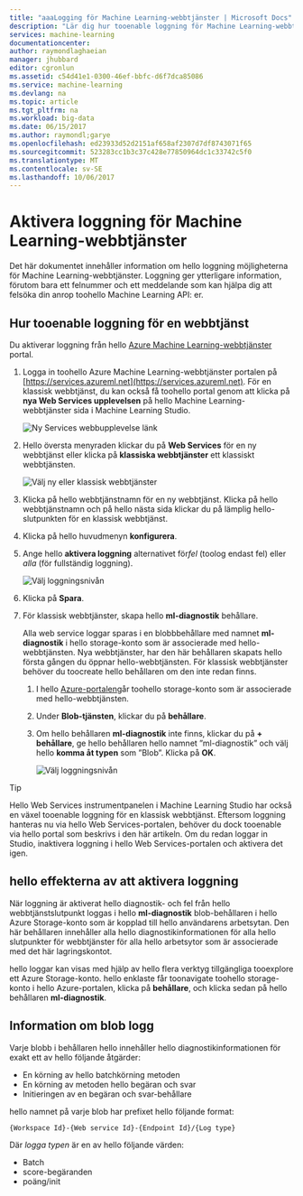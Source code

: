 ```yaml
---
title: "aaaLogging för Machine Learning-webbtjänster | Microsoft Docs"
description: "Lär dig hur tooenable loggning för Machine Learning-webbtjänster. Loggning ger ytterligare information toohelp felsöka hello API: er."
services: machine-learning
documentationcenter: 
author: raymondlaghaeian
manager: jhubbard
editor: cgronlun
ms.assetid: c54d41e1-0300-46ef-bbfc-d6f7dca85086
ms.service: machine-learning
ms.devlang: na
ms.topic: article
ms.tgt_pltfrm: na
ms.workload: big-data
ms.date: 06/15/2017
ms.author: raymondl;garye
ms.openlocfilehash: ed23933d52d2151af658af2307d7df8743071f65
ms.sourcegitcommit: 523283cc1b3c37c428e77850964dc1c33742c5f0
ms.translationtype: MT
ms.contentlocale: sv-SE
ms.lasthandoff: 10/06/2017
---
```

# <a name="enable-logging-for-machine-learning-web-services"></a>Aktivera loggning för Machine Learning-webbtjänster
Det här dokumentet innehåller information om hello loggning möjligheterna för Machine Learning-webbtjänster. Loggning ger ytterligare information, förutom bara ett felnummer och ett meddelande som kan hjälpa dig att felsöka din anrop toohello Machine Learning API: er.  

## <a name="how-tooenable-logging-for-a-web-service"></a>Hur tooenable loggning för en webbtjänst

Du aktiverar loggning från hello [Azure Machine Learning-webbtjänster](https://services.azureml.net) portal. 

1. Logga in toohello Azure Machine Learning-webbtjänster portalen på [https://services.azureml.net](https://services.azureml.net). För en klassisk webbtjänst, du kan också få toohello portal genom att klicka på **nya Web Services upplevelsen** på hello Machine Learning-webbtjänster sida i Machine Learning Studio.

   ![Ny Services webbupplevelse länk](media/machine-learning-web-services-logging/new-web-services-experience-link.png)

2. Hello översta menyraden klickar du på **Web Services** för en ny webbtjänst eller klicka på **klassiska webbtjänster** ett klassiskt webbtjänsten.

   ![Välj ny eller klassisk webbtjänster](media/machine-learning-web-services-logging/select-web-service.png)

3. Klicka på hello webbtjänstnamn för en ny webbtjänst. Klicka på hello webbtjänstnamn och på hello nästa sida klickar du på lämplig hello-slutpunkten för en klassisk webbtjänst.

4. Klicka på hello huvudmenyn **konfigurera**.

5. Ange hello **aktivera loggning** alternativet för*fel* (toolog endast fel) eller *alla* (för fullständig loggning).

   ![Välj loggningsnivån](media/machine-learning-web-services-logging/enable-logging.png)

6. Klicka på **Spara**.

7. För klassisk webbtjänster, skapa hello **ml-diagnostik** behållare.

   Alla web service loggar sparas i en blobbbehållare med namnet **ml-diagnostik** i hello storage-konto som är associerade med hello-webbtjänsten. Nya webbtjänster, har den här behållaren skapats hello första gången du öppnar hello-webbtjänsten. För klassisk webbtjänster behöver du toocreate hello behållaren om den inte redan finns. 

   1. I hello [Azure-portalen](https://portal.azure.com)går toohello storage-konto som är associerade med hello-webbtjänsten.

   2. Under **Blob-tjänsten**, klickar du på **behållare**.

   3. Om hello behållaren **ml-diagnostik** inte finns, klickar du på **+ behållare**, ge hello behållaren hello namnet ”ml-diagnostik” och välj hello **komma åt typen** som ”Blob”. Klicka på **OK**.

      ![Välj loggningsnivån](media/machine-learning-web-services-logging/create-ml-diagnostics-container.png)

> [!TIP]
>
> Hello Web Services instrumentpanelen i Machine Learning Studio har också en växel tooenable loggning för en klassisk webbtjänst. Eftersom loggning hanteras nu via hello Web Services-portalen, behöver du dock tooenable via hello portal som beskrivs i den här artikeln. Om du redan loggar in Studio, inaktivera loggning i hello Web Services-portalen och aktivera det igen.


## <a name="hello-effects-of-enabling-logging"></a>hello effekterna av att aktivera loggning
När loggning är aktiverat hello diagnostik- och fel från hello webbtjänstslutpunkt loggas i hello **ml-diagnostik** blob-behållaren i hello Azure Storage-konto som är kopplad till hello användarens arbetsytan. Den här behållaren innehåller alla hello diagnostikinformationen för alla hello slutpunkter för webbtjänster för alla hello arbetsytor som är associerade med det här lagringskontot.

hello loggar kan visas med hjälp av hello flera verktyg tillgängliga tooexplore ett Azure Storage-konto. hello enklaste får toonavigate toohello storage-konto i hello Azure-portalen, klicka på **behållare**, och klicka sedan på hello behållaren **ml-diagnostik**.  

## <a name="log-blob-detail-information"></a>Information om blob logg
Varje blobb i behållaren hello innehåller hello diagnostikinformationen för exakt ett av hello följande åtgärder:

* En körning av hello batchkörning metoden  
* En körning av metoden hello begäran och svar  
* Initieringen av en begäran och svar-behållare

hello namnet på varje blob har prefixet hello följande format: 


`{Workspace Id}-{Web service Id}-{Endpoint Id}/{Log type}`


Där _logga typen_ är en av hello följande värden:  

* Batch  
* score-begäranden  
* poäng/init  

